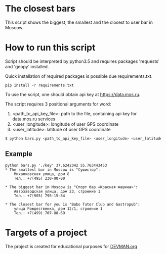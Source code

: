 # The closest bars

This script shows the biggest, the smallest and the closest to user bar in Moscow.

# How to run this script

Script should be interpreted by python3.5 and requires packages 'requests' and 'geopy' installed. 

Quick installation of required packages is possible due requirements.txt.
```
pip install -r requirements.txt
```

To use the script, one should obtain api key at https://data.mos.ru. 

The script requires 3 positional arguments for word:
1. <path_to_api_key_file>: path to the file, containing api key for data.mos.ru services
2. <user_longitude>: longitude of user GPS coordinate
3. <user_latitude>: latitude of user GPS coordinate

```bash
$ python bars.py <path_to_api_key_file> <user_longitude> <user_latitude>
```

## Example
```
python bars.py './key' 37.6242342 55.763443453
* The smallest bar in Moscow is "Сушистор":
	Михалковская улица, дом 8
	Тел.: +7(495) 230-00-00

* The biggest bar in Moscow is "Спорт бар «Красная машина»":
	Автозаводская улица, дом 23, строение 1
	Тел.: +7(905) 795-15-84

* The closest bar for you is "Bubo Tutor Club and Gastropub":
	улица Рождественка, дом 12/1, строение 1
	Тел.: +7(499) 707-88-69
```
# Targets of a project

The project is created for educational purposes for [DEVMAN.org](https://devman.org)
